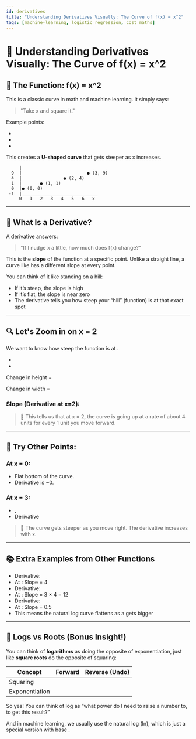 ```yaml
---
id: derivatives
title: "Understanding Derivatives Visually: The Curve of f(x) = x^2"
tags: [machine-learning, logistic regression, cost maths]
---
```

# 📘 Understanding Derivatives Visually: The Curve of f(x) = x^2

## 🌈 The Function: f(x) = x^2

This is a classic curve in math and machine learning. It simply says:

> "Take x and square it."
> 

Example points:

- 
- 
- 

This creates a **U-shaped curve** that gets steeper as x increases.

```
     |
  9  |                         ● (3, 9)
  4  |                ● (2, 4)
  1  |       ● (1, 1)
  0  |● (0, 0)
 -1  |_____________________________
     0   1   2   3   4   5   6   x
```

---

## 🧠 What Is a Derivative?

A derivative answers:

> "If I nudge x a little, how much does f(x) change?"
> 

This is the **slope** of the function at a specific point. Unlike a straight line, a curve like  has a different slope at every point.

You can think of it like standing on a hill:

- If it’s steep, the slope is high
- If it’s flat, the slope is near zero
- The derivative tells you how steep your “hill” (function) is at that exact spot

---

## 🔍 Let's Zoom in on x = 2

We want to know how steep the function is at .

- 
- 

Change in height =

Change in width =

### Slope (Derivative at x=2):

> 🔑 This tells us that at x = 2, the curve is going up at a rate of about 4 units for every 1 unit you move forward.
> 

---

## 🎢 Try Other Points:

### At x = 0:

- Flat bottom of the curve.
- Derivative is ~0.

### At x = 3:

- ,
- Derivative

> 🧭 The curve gets steeper as you move right. The derivative increases with x.
> 

---

## 📚 Extra Examples from Other Functions

- Derivative:
- At : Slope = 4
- Derivative:
- At : Slope = 3 × 4 = 12
- Derivative:
- At : Slope = 0.5
- This means the natural log curve flattens as a gets bigger

---

## 🔄 Logs vs Roots (Bonus Insight!)

You can think of **logarithms** as doing the opposite of exponentiation, just like **square roots** do the opposite of squaring:

| Concept | Forward | Reverse (Undo) |
| --- | --- | --- |
| Squaring |  |  |
| Exponentiation |  |  |

So yes! You can think of log as “what power do I need to raise a number to, to get this result?”

And in machine learning, we usually use the natural log (ln), which is just a special version with base .
